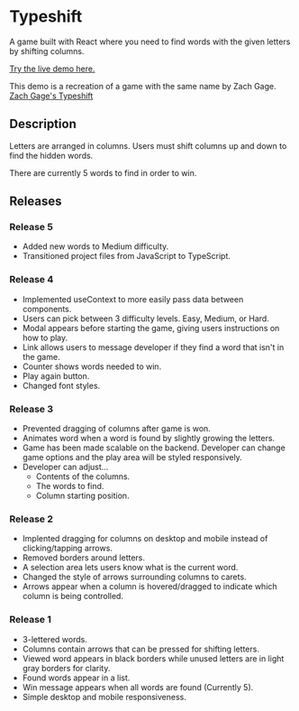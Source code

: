 # Typeshift

A game built with React where you need to find words with the given letters by shifting columns.

[Try the live demo here.](https://typeshift.hectorsuazo.com/)

This demo is a recreation of a game with the same name by Zach Gage. [Zach Gage's Typeshift](http://www.playtypeshift.com/)

## Description

Letters are arranged in columns. Users must shift columns up and down to find the hidden words.

There are currently 5 words to find in order to win.

## Releases

### Release 5

- Added new words to Medium difficulty.
- Transitioned project files from JavaScript to TypeScript.

### Release 4

- Implemented useContext to more easily pass data between components.
- Users can pick between 3 difficulty levels. Easy, Medium, or Hard.
- Modal appears before starting the game, giving users instructions on how to play.
- Link allows users to message developer if they find a word that isn't in the game.
- Counter shows words needed to win.
- Play again button.
- Changed font styles.

### Release 3

- Prevented dragging of columns after game is won.
- Animates word when a word is found by slightly growing the letters.
- Game has been made scalable on the backend. Developer can change game options and the play area will be styled responsively.
- Developer can adjust...
  - Contents of the columns.
  - The words to find.
  - Column starting position.

### Release 2

- Implented dragging for columns on desktop and mobile instead of clicking/tapping arrows.
- Removed borders around letters.
- A selection area lets users know what is the current word.
- Changed the style of arrows surrounding columns to carets.
- Arrows appear when a column is hovered/dragged to indicate which column is being controlled.

### Release 1

- 3-lettered words.
- Columns contain arrows that can be pressed for shifting letters.
- Viewed word appears in black borders while unused letters are in light gray borders for clarity.
- Found words appear in a list.
- Win message appears when all words are found (Currently 5).
- Simple desktop and mobile responsiveness.
